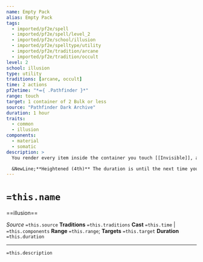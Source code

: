 ```yaml
---
name: Empty Pack
alias: Empty Pack
tags:
  - imported/pf2e/spell
  - imported/pf2e/spell/level_2
  - imported/pf2e/school/illusion
  - imported/pf2e/spelltype/utility
  - imported/pf2e/tradition/arcane
  - imported/pf2e/tradition/occult
level: 2
school: illusion
type: utility
traditions: [arcane, occult]
time: 2 actions
pf2etime: "*⬺{ .Pathfinder }*"
range: touch
target: 1 container of 2 Bulk or less
source: "Pathfinder Dark Archive"
duration: 1 hour
traits:
  - common
  - illusion
components:
  - material
  - somatic
description: >
  You render every item inside the container you touch [[Invisible]], although the container itself remains visible. The items within are undetected to all creatures, though a creature can attempt to find an item by reaching into the bag, making an item [[Hidden]] to them instead if they succeed. Additionally, the spell doesn't prevent the items from making protrusions in the bag, adding weight, making noise when jostling around, and so on. However, the spell prevents anything within the container from falling out if it's upended. Any object removed from the container becomes visible and remains visible even if returned to the container.

  &NewLine;**Heightened (4th)** The duration is until the next time you make your daily preparations.
---
```

# `=this.name`
==illusion==

*Source* `=this.source`
**Traditions** `=this.traditions`
**Cast** `=this.time` | `=this.components`
**Range** `=this.range`; **Targets** `=this.target`
**Duration** `=this.duration`

***
`=this.description`